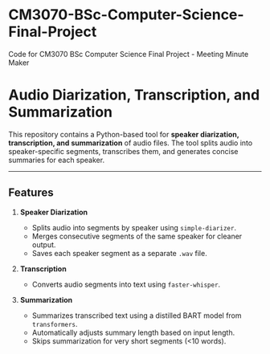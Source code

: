# CM3070-BSc-Computer-Science-Final-Project
Code for CM3070 BSc Computer Science Final Project - Meeting Minute Maker

# Audio Diarization, Transcription, and Summarization

This repository contains a Python-based tool for **speaker diarization, transcription, and summarization** of audio files. The tool splits audio into speaker-specific segments, transcribes them, and generates concise summaries for each speaker.

---

## Features

1. **Speaker Diarization**  
   - Splits audio into segments by speaker using `simple-diarizer`.  
   - Merges consecutive segments of the same speaker for cleaner output.  
   - Saves each speaker segment as a separate `.wav` file.

2. **Transcription**  
   - Converts audio segments into text using `faster-whisper`.    

3. **Summarization**  
   - Summarizes transcribed text using a distilled BART model from `transformers`.  
   - Automatically adjusts summary length based on input length.  
   - Skips summarization for very short segments (<10 words).
